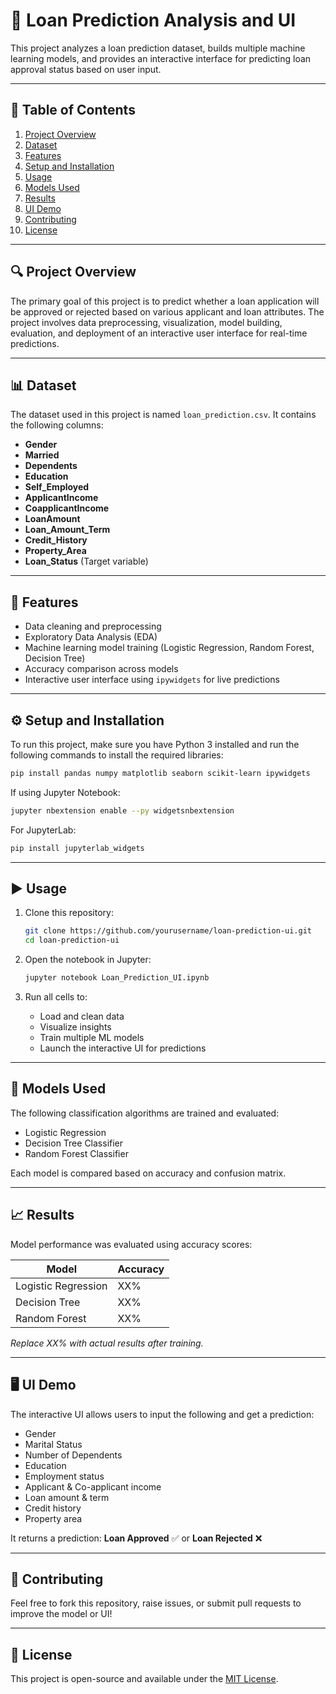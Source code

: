 # 🏦 Loan Prediction Analysis and UI

This project analyzes a loan prediction dataset, builds multiple machine learning models, and provides an interactive interface for predicting loan approval status based on user input.

---

## 📑 Table of Contents

1. [Project Overview](#project-overview)
2. [Dataset](#dataset)
3. [Features](#features)
4. [Setup and Installation](#setup-and-installation)
5. [Usage](#usage)
6. [Models Used](#models-used)
7. [Results](#results)
8. [UI Demo](#ui-demo)
9. [Contributing](#contributing)
10. [License](#license)

---

## 🔍 Project Overview

The primary goal of this project is to predict whether a loan application will be approved or rejected based on various applicant and loan attributes. The project involves data preprocessing, visualization, model building, evaluation, and deployment of an interactive user interface for real-time predictions.

---

## 📊 Dataset

The dataset used in this project is named `loan_prediction.csv`. It contains the following columns:

- **Gender**
- **Married**
- **Dependents**
- **Education**
- **Self_Employed**
- **ApplicantIncome**
- **CoapplicantIncome**
- **LoanAmount**
- **Loan_Amount_Term**
- **Credit_History**
- **Property_Area**
- **Loan_Status** (Target variable)

---

## 🌟 Features

- Data cleaning and preprocessing  
- Exploratory Data Analysis (EDA)  
- Machine learning model training (Logistic Regression, Random Forest, Decision Tree)  
- Accuracy comparison across models  
- Interactive user interface using `ipywidgets` for live predictions  

---

## ⚙️ Setup and Installation

To run this project, make sure you have Python 3 installed and run the following commands to install the required libraries:

```bash
pip install pandas numpy matplotlib seaborn scikit-learn ipywidgets
```

If using Jupyter Notebook:

```bash
jupyter nbextension enable --py widgetsnbextension
```

For JupyterLab:

```bash
pip install jupyterlab_widgets
```

---

## ▶️ Usage

1. Clone this repository:
   ```bash
   git clone https://github.com/yourusername/loan-prediction-ui.git
   cd loan-prediction-ui
   ```

2. Open the notebook in Jupyter:
   ```bash
   jupyter notebook Loan_Prediction_UI.ipynb
   ```

3. Run all cells to:
   - Load and clean data
   - Visualize insights
   - Train multiple ML models
   - Launch the interactive UI for predictions

---

## 🤖 Models Used

The following classification algorithms are trained and evaluated:

- Logistic Regression  
- Decision Tree Classifier  
- Random Forest Classifier  

Each model is compared based on accuracy and confusion matrix.

---

## 📈 Results

Model performance was evaluated using accuracy scores:

| Model                | Accuracy |
|---------------------|----------|
| Logistic Regression | XX%      |
| Decision Tree       | XX%      |
| Random Forest       | XX%      |

_Replace XX% with actual results after training._

---

## 🖥️ UI Demo

The interactive UI allows users to input the following and get a prediction:

- Gender  
- Marital Status  
- Number of Dependents  
- Education  
- Employment status  
- Applicant & Co-applicant income  
- Loan amount & term  
- Credit history  
- Property area

It returns a prediction: **Loan Approved** ✅ or **Loan Rejected** ❌

---

## 🤝 Contributing

Feel free to fork this repository, raise issues, or submit pull requests to improve the model or UI!

---

## 📄 License

This project is open-source and available under the [MIT License](LICENSE).